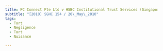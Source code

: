 ```yaml
---
title: PC Connect Pte Ltd v HSBC Institutional Trust Services (Singapore) Ltd (trustee of CapitaMall 
subtitle: "[2010] SGHC 154 / 20\_May\_2010"
tags:
  - Tort
  - Negligence
  - Tort
  - Nuisance

---
```



